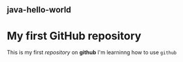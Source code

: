 ## java-hello-world
# My first GitHub repository
This  is  my first  *repository* on **github** I'm learninng how to  use  `github`
